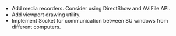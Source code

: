 - Add media recorders. Consider using DirectShow and AVIFile API.
- Add viewport drawing utility.
- Implement Socket for communication between SU windows from different computers.
